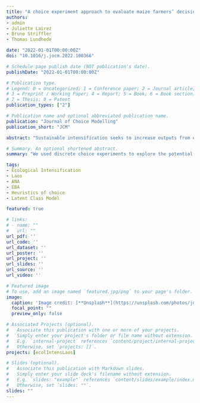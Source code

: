 ```yaml
---
title: "A choice experiment approach to evaluate maize farmers’ decision-making processes in Lao PDR"
authors:
- admin
- Juliette Lairez
- Bruno Striffler
- Thomas Lundhede

date: "2022-01-01T00:00:00Z"
doi: "10.1016/j.jocm.2022.100366"

# Schedule page publish date (NOT publication's date).
publishDate: "2022-01-01T00:00:00Z"

# Publication type.
# Legend: 0 = Uncategorized; 1 = Conference paper; 2 = Journal article;
# 3 = Preprint / Working Paper; 4 = Report; 5 = Book; 6 = Book section;
# 7 = Thesis; 8 = Patent
publication_types: ["2"]

# Publication name and optional abbreviated publication name.
publication: "Journal of Choice Modelling"
publication_short: "JCM"

abstract: "Sustainable intensification seeks to increase outputs from existing farmland in ways that have a lower environmental impact. An extensive literature has examined the determinants of farmers’ adoption of the different agro-ecological cropping systems needed to achieve these goals. However, the farmers' preferences for the attributes of these systems and the decision processes for choosing between available systems is still poorly understood. To fill this gap, this paper proposes a methodology that relies on a discrete choice experiment to analyse farmers’ preferences for cropping systems and estimate the heterogeneity of decision processes among farmers. We modelled three major types of decision processes potentially used by farmers to evaluate the systems that are not consistent with the standard utility maximization framework. These findings offer insights into the behavioural patterns of respondents and should help crop system promoters and developers to better understand how their proposed systems are likely to be evaluated by different types of farmers. "

# Summary. An optional shortened abstract.
summary: "We used discrete choice experiments to explore the potential adoption of alternative agricultural systems. We analyse the heterogeneity of farmers’ preferences and heuristics of choices using a latent class model, where class can include different heuristics such as attribute non attendance, and elimination by aspect."

tags:
- Ecological Intensification
- Laos
- ANA
- EBA
- Heuristics of choice
- Latent Class Model

featured: true

# links:
# - name: ""
#   url: ""
url_pdf: ''
url_code: ''
url_dataset: ''
url_poster: ''
url_project: ''
url_slides: ''
url_source: ''
url_video: ''

# Featured image
# To use, add an image named `featured.jpg/png` to your page's folder. 
image:
  caption: 'Image credit: [**Unsplash**](https://unsplash.com/photos/jdD8gXaTZsc)'
  focal_point: ""
  preview_only: false

# Associated Projects (optional).
#   Associate this publication with one or more of your projects.
#   Simply enter your project's folder or file name without extension.
#   E.g. `internal-project` references `content/project/internal-project/index.md`.
#   Otherwise, set `projects: []`.
projects: [ecolIntensLaos]

# Slides (optional).
#   Associate this publication with Markdown slides.
#   Simply enter your slide deck's filename without extension.
#   E.g. `slides: "example"` references `content/slides/example/index.md`.
#   Otherwise, set `slides: ""`.
slides: ""
---
```

 









